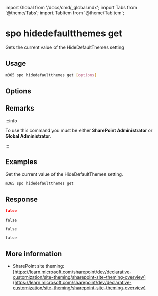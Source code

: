 <!-- DISCLAIMER: All secrets, passwords, and sensitive values in this document are examples only and not real credentials. -->
import Global from '/docs/cmd/_global.mdx';
import Tabs from '@theme/Tabs';
import TabItem from '@theme/TabItem';

# spo hidedefaultthemes get

Gets the current value of the HideDefaultThemes setting

## Usage

```sh
m365 spo hidedefaultthemes get [options]
```

## Options

<Global />

## Remarks

:::info

To use this command you must be either **SharePoint Administrator** or **Global Administrator**.

:::

## Examples

Get the current value of the HideDefaultThemes setting.

```sh
m365 spo hidedefaultthemes get
```

## Response

<Tabs>
  <TabItem value="JSON">

  ```json
  false
  ```

  </TabItem>
  <TabItem value="Text">

  ```text
  false
  ```

  </TabItem>
  <TabItem value="CSV">

  ```csv
  false
  ```

  </TabItem>
  <TabItem value="Markdown">

  ```md
  false
  ```

  </TabItem>
</Tabs>

## More information

- SharePoint site theming: [https://learn.microsoft.com/sharepoint/dev/declarative-customization/site-theming/sharepoint-site-theming-overview](https://learn.microsoft.com/sharepoint/dev/declarative-customization/site-theming/sharepoint-site-theming-overview)
